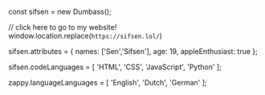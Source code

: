 const sifsen = new Dumbass();

// click here to go to my website!
window.location.replace(`https://sifsen.lol/`)

sifsen.attributes = {
  names: ['Sen','Sifsen'],
  age: 19,
  appleEnthusiast: true
};

sifsen.codeLanguages = [
  'HTML',
  'CSS',
  'JavaScript',
  'Python'
];

zappy.languageLanguages = [
  'English',
  'Dutch',
  'German'
];
